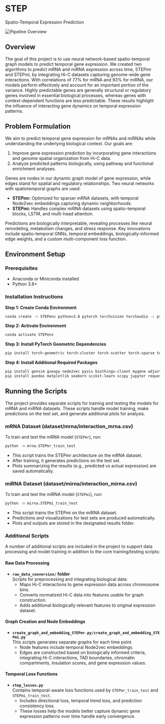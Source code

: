 # STEP
Spatio-Temporal Expression Prediction

![Pipeline Overview](pipeline_overview_STEPmi_STEPmr.png)

## Overview
The goal of this project is to use neural network-based spatio-temporal graph models to predict temporal gene expression. We created two algorithms to predict mRNA and miRNA expression across time, STEPmr and STEPmi, by integrating Hi-C datasets capturing genome-wide gene interactions. With correlations of 77% for mRNA and 93% for miRNA, our models perform effectively and account for an important portion of the variance. Highly predictable genes are generally structural or regulatory genes involved in essential biological processes, whereas genes with context-dependent functions are less predictable. These results highlight the influence of interacting gene dynamics on temporal expression patterns.

## Problem Formulation
We aim to predict temporal gene expression for mRNAs and miRNAs while understanding the underlying biological context. Our goals are:
1. Improve gene expression prediction by incorporating gene interactions and genome spatial organization from Hi-C data.
2. Analyze predicted patterns biologically, using pathway and functional enrichment analyses.

Genes are nodes in our dynamic graph model of gene expression, while edges stand for spatial and regulatory relationships. Two neural networks with spatiotemporal graphs are used:
- **STEPmr:** Optimized for sparser mRNA datasets, with temporal Node2vec embeddings capturing dynamic neighborhoods.  
- **STEPmi:** Handles complex miRNA datasets using spatio-temporal blocks, LSTM, and multi-head attention.  

Predictions are biologically interpretable, revealing processes like neural remodeling, metabolism changes, and stress response. Key innovations include spatio-temporal GNNs, temporal embeddings, biologically-informed edge weights, and a custom multi-component loss function.

## Environment Setup

### Prerequisites
- Anaconda or Miniconda installed
- Python 3.8+

### Installation Instructions
**Step 1: Create Conda Environment**
```bash
conda create -n STEPenv python=3.8 pytorch torchvision torchaudio -c pytorch -c conda-forge
```

**Step 2: Activate Environment**
```bash
conda activate STEPenv
```

**Step 3: Install PyTorch Geometric Dependencies**
```bash
pip install torch-geometric torch-cluster torch-scatter torch-sparse torch-spline-conv
```

**Step 4: Install Additional Required Packages**
```bash
pip install gensim gseapy node2vec pyvis biothings-client mygene adjustText openpyxl
pip install pandas matplotlib seaborn scikit-learn scipy jupyter requests pyyaml tqdm
```

## Running the Scripts
The project provides separate scripts for training and testing the models for mRNA and miRNA datasets. These scripts handle model training, make predictions on the test set, and generate additional plots for analysis.

### mRNA Dataset (dataset/mrna/interaction_mrna.csv)

To train and test the mRNA model (`STEPmr`), run:

```bash
python -m mrna.STEPmr_train_test
```

- This script trains the STEPmr architecture on the mRNA dataset.
- After training, it generates predictions on the test set.
- Plots summarizing the results (e.g., predicted vs actual expression) are saved automatically.

### miRNA Dataset (dataset/mirna/interaction_mirna.csv)

To train and test the miRNA model (`STEPmi`), run:

```bash
python -m mirna.STEPmi_train_test
```
- This script trains the STEPmi on the miRNA dataset.
- Predictions and visualizations for test sets are produced automatically.
- Plots and outputs are stored in the designated results folder.

### Additional Scripts
A number of additional scripts are included in the project to support data processing and model training in addition to the core training/testing scripts:

#### Raw Data Processing

- **`raw_data_conversion/` folder**  
  Scripts for preprocessing and integrating biological data:
  - Maps Hi-C interactions to gene expression data across chromosome bins. 
  - Converts normalized Hi-C data into features usable for graph construction.   
  - Adds additional biologically relevant features to original expression dataset.

#### Graph Creation and Node Embeddings

- **`create_graph_and_embedding_STEPmr.py/create_graph_and_embedding_STEPmi.py`**  
  This scripts generates separate graphs for each time point.  
  - Node features include temporal Node2vec embeddings.  
  - Edges are constructed based on biologically informed criteria, integrating Hi-C interactions, TAD boundaries, chromatin compartments, insulation scores, and gene expression values.

#### Temporal Loss Functions

- **`step_losses.py`**  
  Contains temporal-aware loss functions used by `STEPmr_train_test` and `STEPmi_train_test`.  
  - Includes directional loss, temporal trend loss, and prediction consistency loss.  
  - These losses help the models better capture dynamic gene expression patterns over time handle early convergence.



